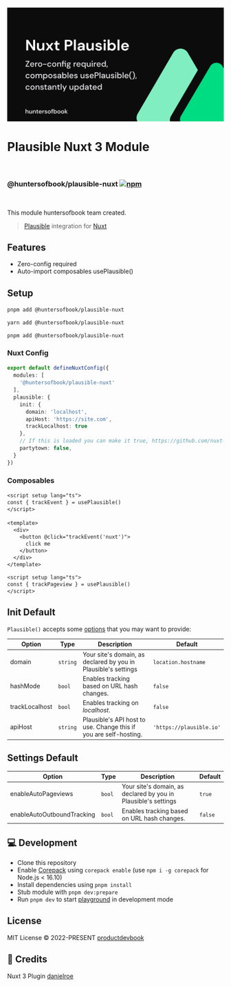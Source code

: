 ![alt text](https://github.com/huntersofbook/huntersofbook/blob/main/docs/public/images/plausible-nuxt.png?raw=true)

# Plausible Nuxt 3 Module

<br/>

### @huntersofbook/plausible-nuxt [![npm](https://img.shields.io/npm/v/@huntersofbook/plausible-nuxt.svg)](https://npmjs.com/package/@huntersofbook/plausible-nuxt)
<br/>

This module huntersofbook team created.

> [Plausible](https://plausible.io/docs) integration for [Nuxt](https://nuxtjs.org)

## Features

- Zero-config required
- Auto-import composables usePlausible()

## Setup
```
pnpm add @huntersofbook/plausible-nuxt
```
```
yarn add @huntersofbook/plausible-nuxt
```
```
pnpm add @huntersofbook/plausible-nuxt
```
### Nuxt Config

```ts
export default defineNuxtConfig({
  modules: [
    '@huntersofbook/plausible-nuxt'
  ],
  plausible: {
    init: {
      domain: 'localhost',
      apiHost: 'https://site.com',
      trackLocalhost: true
    },
    // If this is loaded you can make it true, https://github.com/nuxt-modules/partytown
    partytown: false,
  }
})
```

### Composables

```vue
<script setup lang="ts">
const { trackEvent } = usePlausible()
</script>

<template>
  <div>
    <button @click="trackEvent('nuxt')">
      click me
    </button>
  </div>
</template>
```

```vue
<script setup lang="ts">
const { trackPageview } = usePlausible()
</script>
```


## Init Default

`Plausible()` accepts some [options](https://plausible-tracker.netlify.app/globals.html#plausibleinitoptions) that you may want to provide:

| Option         | Type     | Description                                                       | Default                  |
| -------------- | -------- | ----------------------------------------------------------------- | ------------------------ |
| domain         | `string` | Your site's domain, as declared by you in Plausible's settings    | `location.hostname`      |
| hashMode       | `bool`   | Enables tracking based on URL hash changes.                       | `false`                  |
| trackLocalhost | `bool`   | Enables tracking on *localhost*.                                  | `false`                  |
| apiHost        | `string` | Plausible's API host to use. Change this if you are self-hosting. | `'https://plausible.io'` |

## Settings Default

| Option         | Type     | Description                                                       | Default                  |
| -------------- | -------- | ----------------------------------------------------------------- | ------------------------ |
| enableAutoPageviews | `bool` | Your site's domain, as declared by you in Plausible's settings    | `true`      |
| enableAutoOutboundTracking       | `bool`   | Enables tracking based on URL hash changes.                       | `false`                  |


## 💻 Development

- Clone this repository
- Enable [Corepack](https://github.com/nodejs/corepack) using `corepack enable` (use `npm i -g corepack` for Node.js < 16.10)
- Install dependencies using `pnpm install`
- Stub module with `pnpm dev:prepare`
- Run `pnpm dev` to start [playground](./playground) in development mode

## License

MIT License © 2022-PRESENT [productdevbook](https://github.com/productdevbook)


## 💚 Credits

Nuxt 3 Plugin [danielroe](https://github.com/danielroe)
